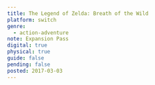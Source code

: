 ```yaml
---
title: The Legend of Zelda: Breath of the Wild
platform: switch
genre:
  - action-adventure
note: Expansion Pass
digital: true
physical: true
guide: false
pending: false
posted: 2017-03-03
---
```

